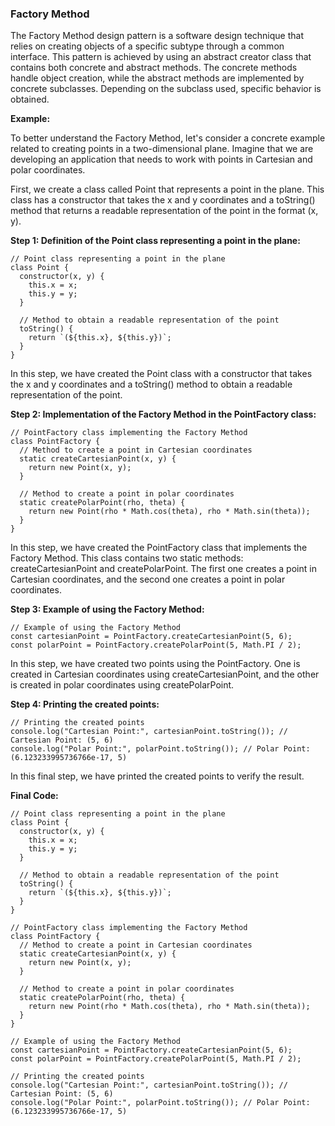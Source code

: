 ### Factory Method

The Factory Method design pattern is a software design technique that relies on creating objects of a specific subtype through a common interface. This pattern is achieved by using an abstract creator class that contains both concrete and abstract methods. The concrete methods handle object creation, while the abstract methods are implemented by concrete subclasses. Depending on the subclass used, specific behavior is obtained.

**Example:**

To better understand the Factory Method, let's consider a concrete example related to creating points in a two-dimensional plane. Imagine that we are developing an application that needs to work with points in Cartesian and polar coordinates.

First, we create a class called Point that represents a point in the plane. This class has a constructor that takes the x and y coordinates and a toString() method that returns a readable representation of the point in the format (x, y).

**Step 1: Definition of the Point class representing a point in the plane:**

```
// Point class representing a point in the plane
class Point {
  constructor(x, y) {
    this.x = x;
    this.y = y;
  }

  // Method to obtain a readable representation of the point
  toString() {
    return `(${this.x}, ${this.y})`;
  }
}
```

In this step, we have created the Point class with a constructor that takes the x and y coordinates and a toString() method to obtain a readable representation of the point.

**Step 2: Implementation of the Factory Method in the PointFactory class:**

```
// PointFactory class implementing the Factory Method
class PointFactory {
  // Method to create a point in Cartesian coordinates
  static createCartesianPoint(x, y) {
    return new Point(x, y);
  }

  // Method to create a point in polar coordinates
  static createPolarPoint(rho, theta) {
    return new Point(rho * Math.cos(theta), rho * Math.sin(theta));
  }
}
```

In this step, we have created the PointFactory class that implements the Factory Method. This class contains two static methods: createCartesianPoint and createPolarPoint. The first one creates a point in Cartesian coordinates, and the second one creates a point in polar coordinates.

**Step 3: Example of using the Factory Method:**

```
// Example of using the Factory Method
const cartesianPoint = PointFactory.createCartesianPoint(5, 6);
const polarPoint = PointFactory.createPolarPoint(5, Math.PI / 2);
```

In this step, we have created two points using the PointFactory. One is created in Cartesian coordinates using createCartesianPoint, and the other is created in polar coordinates using createPolarPoint.

**Step 4: Printing the created points:**

```
// Printing the created points
console.log("Cartesian Point:", cartesianPoint.toString()); // Cartesian Point: (5, 6)
console.log("Polar Point:", polarPoint.toString()); // Polar Point: (6.123233995736766e-17, 5)
```

In this final step, we have printed the created points to verify the result.

**Final Code:**

```
// Point class representing a point in the plane
class Point {
  constructor(x, y) {
    this.x = x;
    this.y = y;
  }

  // Method to obtain a readable representation of the point
  toString() {
    return `(${this.x}, ${this.y})`;
  }
}

// PointFactory class implementing the Factory Method
class PointFactory {
  // Method to create a point in Cartesian coordinates
  static createCartesianPoint(x, y) {
    return new Point(x, y);
  }

  // Method to create a point in polar coordinates
  static createPolarPoint(rho, theta) {
    return new Point(rho * Math.cos(theta), rho * Math.sin(theta));
  }
}

// Example of using the Factory Method
const cartesianPoint = PointFactory.createCartesianPoint(5, 6);
const polarPoint = PointFactory.createPolarPoint(5, Math.PI / 2);

// Printing the created points
console.log("Cartesian Point:", cartesianPoint.toString()); // Cartesian Point: (5, 6)
console.log("Polar Point:", polarPoint.toString()); // Polar Point: (6.123233995736766e-17, 5)
```
